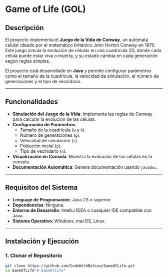# Game of Life (GOL)

## Descripción
El proyecto implementa el **Juego de la Vida de Conway**, un autómata celular ideado por el matemático británico John Horton Conway en 1970. Este juego simula la evolución de células en una cuadrícula 2D, donde cada célula puede estar viva o muerta, y su estado cambia en cada generación según reglas simples.

El proyecto está desarrollado en **Java** y permite configurar parámetros como el tamaño de la cuadrícula, la velocidad de simulación, el número de generaciones y el tipo de vecindario.

---

## **Funcionalidades**
- **Simulación del Juego de la Vida**: Implementa las reglas de Conway para calcular la evolución de las células.
- **Configuración de Parámetros**:
    - Tamaño de la cuadrícula (`w` y `h`).
    - Número de generaciones (`g`).
    - Velocidad de simulación (`s`).
    - Población inicial (`p`).
    - Tipo de vecindario (`n`).
- **Visualización en Consola**: Muestra la evolución de las células en la consola.
- **Documentación Automática**: Genera documentación usando `javadoc`.

---

## **Requisitos del Sistema**
- **Lenguaje de Programación**: Java 23 o superior.
- **Dependencias**: Ninguna.
- **Entorno de Desarrollo**: IntelliJ IDEA o cualquier IDE compatible con Java.
- **Sistema Operativo**: Windows, macOS, Linux.

---

## **Instalación y Ejecución**

### 1. **Clonar el Repositorio**
```bash
git clone https://github.com/CodeWithBotina/GameOfLife.git
cd GameOfLife"# GameOfLife" 
